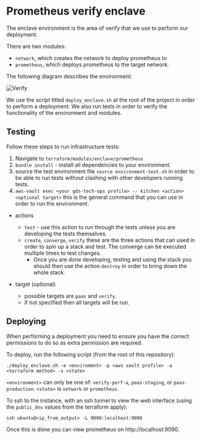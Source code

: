 # Prometheus verify enclave

The enclave environment is the area of verify that we use to perform our deployment.

There are two modules:

 - `network`, which creates the network to deploy prometheus to
 - `prometheus`, which deploys prometheus to the target network.

The following diagram describes the environment:

![Verify](https://s3.eu-west-2.amazonaws.com/observe-images-markdown/github/verify-enclave.png "Verify Enclave environment")  

We use the script titled `deploy_enclave.sh` at the root of the project in order to perform a deployment.  We also run tests in order to verify the functionality of the environment and modules.

## Testing

Follow these steps to run infrastructure tests:

1. Navigate to `terraform/modules/enclave/prometheus`
2. `bundle install` - install all dependencies to your environment.
3. source the test environment file `source environment-test.sh` in order to be able to run tests without clashing with other developers running tests.
4. `aws-vault exec <your gds-tech-ops profile> -- kitchen <action> <optional target>` this is the general command that you can use in order to run the environment. 
  - actions
    - `test` - use this action to run through the tests unless you are developing the tests themselves.
    - `create`, `converge`, `verify` these are the three actions that can used in order to spin up a stack and test. The converge can be executed multiple times to test changes.
      - Once you are done developing, testing and using the stack you should then use the action `destroy` in order to bring down the whole stack.

  - target (optional)
    - possible targets are `paas` and `verify`.
    - if not specified then all targets will be run.

## Deploying

When performing a deployment you need to ensure you have the correct permissions to do so as extra permission are required.

To deploy, run the following script (from the root of this repository):

    ./deploy_enclave.sh -e <enviroment> -p <aws vault profile> -a <terraform method> -s <state>

`<environment>` can only be one of: `verify-perf-a`, `paas-staging`,
or `paas-production`.  `<state>` is `network` or `prometheus`.

To ssh to the instance, with an ssh tunnel to view the web interface (using the `public_dns` values from the terraform apply):

    ssh ubuntu@<ip_from_output> -L 9090:localhost:9090

Once this is done you can view prometheus on http://localhost:9090.
